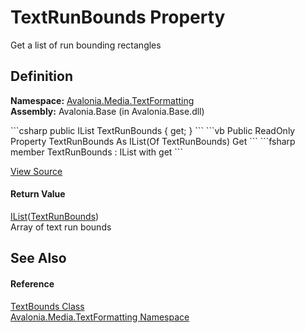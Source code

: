 # TextRunBounds Property


Get a list of run bounding rectangles



## Definition
**Namespace:** <a href="N_Avalonia_Media_TextFormatting">Avalonia.Media.TextFormatting</a>  
**Assembly:** Avalonia.Base (in Avalonia.Base.dll)

<Tabs groupId="api-code-preview">
<TabItem value="csharp" label="C#">
```csharp
public IList<TextRunBounds> TextRunBounds { get; }
```
</TabItem>
<TabItem value="vb" label="VB">
```vb
Public ReadOnly Property TextRunBounds As IList(Of TextRunBounds)
	Get
```
</TabItem>
<TabItem value="fsharp" label="F#">
```fsharp
member TextRunBounds : IList<TextRunBounds> with get
```
</TabItem>
</Tabs>



<a href="https://github.com/AvaloniaUI/Avalonia/tree/master/src/Avalonia.Base/Media/TextFormatting/TextBounds.cs#L36" title="View the source code">View Source</a>



#### Return Value
<a href="https://learn.microsoft.com/dotnet/api/system.collections.generic.ilist-1" target="_blank" rel="noopener noreferrer">IList</a>(<a href="T_Avalonia_Media_TextFormatting_TextRunBounds">TextRunBounds</a>)  
Array of text run bounds

## See Also


#### Reference
<a href="T_Avalonia_Media_TextFormatting_TextBounds">TextBounds Class</a>  
<a href="N_Avalonia_Media_TextFormatting">Avalonia.Media.TextFormatting Namespace</a>  

